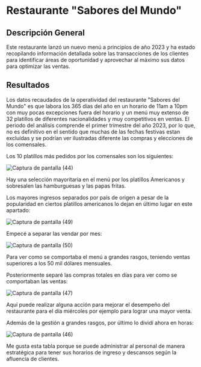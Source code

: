 # Restaurante "Sabores del Mundo"

## Descripción General

Este restaurante lanzó un nuevo menú a principios de año 2023 y ha estado recopilando
información detallada sobre las transacciones de los clientes para identificar áreas de
oportunidad y aprovechar al máximo sus datos para optimizar las ventas.

## Resultados

Los datos recaudados de la operatividad del restaurante "Sabores del Mundo" es que labora los 365 días del año en un horario de 11am a 10pm con muy pocas excepciones fuera del horario y un menú muy extenso de 32 platillos de diferentes nacionalidades y muy competitivos en ventas. El periodo del análisis comprende el primer trimestre del año 2023, por lo que, no es definitivo en el sentido que muchas de las fechas festivas estan excluídas y se podrían ver ilustradas diferente las compras y elecciones de los comensales.

Los 10 platillos más pedidos por los comensales son los siguientes:

![Captura de pantalla (44)](https://github.com/user-attachments/assets/0dfeb4d1-aab5-493a-8a6e-10887f55aa8d)

Hay una selección mayoritaria en el menú por los platillos Americanos y sobresalen las hamburguesas y las papas fritas.


Los mayores ingresos separados por país de origen a pesar de la popularidad en ciertos platillos americanos lo dejan en último lugar en este apartado:

![Captura de pantalla (49)](https://github.com/user-attachments/assets/adf4715e-ddc4-4b20-a845-02f50660333c)


Empecé a separar las vendar por mes:

![Captura de pantalla (50)](https://github.com/user-attachments/assets/cc682a55-9aeb-4a06-a048-e674209413ee)


Para ver como se comportaba el menú a grandes rasgos, teniendo ventas superiores a los 50 mil dólares mensuales.


Posteriormente separé las compras totales en días para ver como se comportaban las ventas:

![Captura de pantalla (47)](https://github.com/user-attachments/assets/4e63b489-430c-44cf-b1a0-a7074537722b)

Aquí puede realizar alguna acción para mejorar el desempeño del restaurante para el día miércoles por ejemplo para lograr una mayor venta.


Además de la gestión a grandes rasgos, por último lo dividí ahora en horas:

![Captura de pantalla (46)](https://github.com/user-attachments/assets/4046cafb-31a0-41f4-93de-482f9c5bdfcf)


Me gusta esta tabla porque se puede administrar al personal de manera estratégica para tener sus horarios de ingreso y descansos según la afluencia de clientes.


